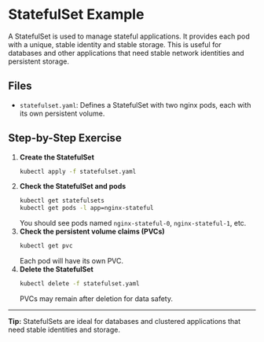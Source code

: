 # StatefulSet Example
A StatefulSet is used to manage stateful applications. It provides each pod with a unique, stable identity and stable storage. This is useful for databases and other applications that need stable network identities and persistent storage.

## Files
- `statefulset.yaml`: Defines a StatefulSet with two nginx pods, each with its own persistent volume.

## Step-by-Step Exercise
1. **Create the StatefulSet**
   ```sh
   kubectl apply -f statefulset.yaml
   ```
2. **Check the StatefulSet and pods**
   ```sh
   kubectl get statefulsets
   kubectl get pods -l app=nginx-stateful
   ```
   You should see pods named `nginx-stateful-0`, `nginx-stateful-1`, etc.
3. **Check the persistent volume claims (PVCs)**
   ```sh
   kubectl get pvc
   ```
   Each pod will have its own PVC.
4. **Delete the StatefulSet**
   ```sh
   kubectl delete -f statefulset.yaml
   ```
   PVCs may remain after deletion for data safety.

---

**Tip:** StatefulSets are ideal for databases and clustered applications that need stable identities and storage.

